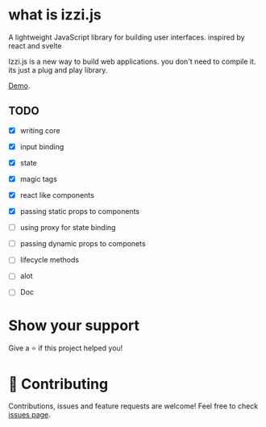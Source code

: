 # what is izzi.js
A lightweight JavaScript library for building user interfaces. inspired by react and svelte

Izzi.js is a new way to build web applications. you don't need to compile it. its just a plug and play library.

[Demo](https://alhaqhassan.github.io/izzi.js-doc/).
## TODO
- [x] writing core
- [x] input binding
- [x] state
- [x] magic tags
- [x] react like components
- [x] passing static props to components

- [ ] using proxy for state binding
- [ ] passing dynamic props to componets
- [ ] lifecycle methods
- [ ] alot
- [ ] Doc 


# Show your support

Give a ⭐️ if this project helped you!

# 🤝 Contributing

Contributions, issues and feature requests are welcome! Feel free to check [issues page](https://github.com/alhaqhassan/izzi.js/issues).
